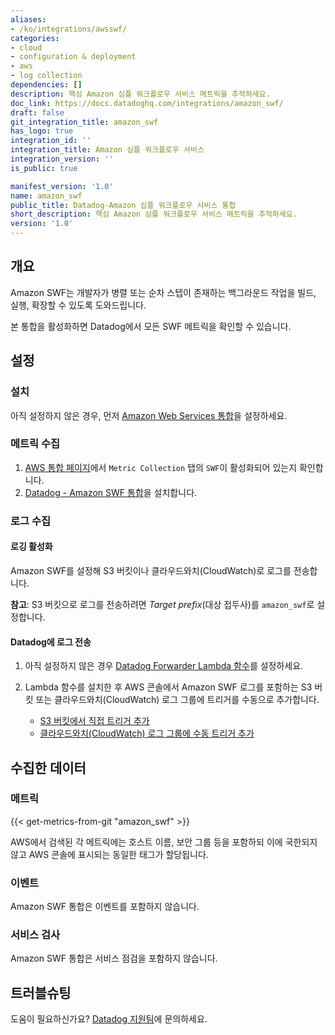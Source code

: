 ```yaml
---
aliases:
- /ko/integrations/awsswf/
categories:
- cloud
- configuration & deployment
- aws
- log collection
dependencies: []
description: 핵심 Amazon 심플 워크플로우 서비스 메트릭을 추적하세요.
doc_link: https://docs.datadoghq.com/integrations/amazon_swf/
draft: false
git_integration_title: amazon_swf
has_logo: true
integration_id: ''
integration_title: Amazon 심플 워크플로우 서비스
integration_version: ''
is_public: true

manifest_version: '1.0'
name: amazon_swf
public_title: Datadog-Amazon 심플 워크플로우 서비스 통합
short_description: 핵심 Amazon 심플 워크플로우 서비스 메트릭을 추적하세요.
version: '1.0'
---
```


<!--  SOURCED FROM https://github.com/DataDog/dogweb -->
## 개요

Amazon SWF는 개발자가 병렬 또는 순차 스텝이 존재하는 백그라운드 작업을 빌드, 실행, 확장할 수 있도록 도와드립니다.

본 통합을 활성화하면 Datadog에서 모든 SWF 메트릭을 확인할 수 있습니다.

## 설정

### 설치

아직 설정하지 않은 경우, 먼저 [Amazon Web Services 통합][1]을 설정하세요.

### 메트릭 수집

1. [AWS 통합 페이지][2]에서 `Metric Collection` 탭의 `SWF`이 활성화되어 있는지 확인합니다.
2. [Datadog - Amazon SWF 통합][3]을 설치합니다.

### 로그 수집

#### 로깅 활성화

Amazon SWF를 설정해 S3 버킷이나 클라우드와치(CloudWatch)로 로그를 전송합니다.

**참고**: S3 버킷으로 로그를 전송하려면 _Target prefix_(대상 접두사)를 `amazon_swf`로 설정합니다.

#### Datadog에 로그 전송

1. 아직 설정하지 않은 경우 [Datadog Forwarder Lambda 함수][4]를 설정하세요.
2. Lambda 함수를 설치한 후 AWS 콘솔에서 Amazon SWF 로그를 포함하는 S3 버킷 또는 클라우드와치(CloudWatch) 로그 그룹에 트리거를 수동으로 추가합니다.

    - [S3 버킷에서 직접 트리거 추가][5]
    - [클라우드와치(CloudWatch) 로그 그룹에 수동 트리거 추가][6]

## 수집한 데이터

### 메트릭
{{< get-metrics-from-git "amazon_swf" >}}


AWS에서 검색된 각 메트릭에는 호스트 이름, 보안 그룹 등을 포함하되 이에 국한되지 않고 AWS 콘솔에 표시되는 동일한 태그가 할당됩니다.

### 이벤트

Amazon SWF 통합은 이벤트를 포함하지 않습니다.

### 서비스 검사

Amazon SWF 통합은 서비스 점검을 포함하지 않습니다.

## 트러블슈팅

도움이 필요하신가요? [Datadog 지원팀][8]에 문의하세요.

[1]: https://docs.datadoghq.com/ko/integrations/amazon_web_services/
[2]: https://app.datadoghq.com/integrations/amazon-web-services
[3]: https://app.datadoghq.com/integrations/amazon-swf
[4]: https://docs.datadoghq.com/ko/logs/guide/forwarder/
[5]: https://docs.datadoghq.com/ko/integrations/amazon_web_services/?tab=allpermissions#collecting-logs-from-s3-buckets
[6]: https://docs.datadoghq.com/ko/integrations/amazon_web_services/?tab=allpermissions#collecting-logs-from-cloudwatch-log-group
[7]: https://github.com/DataDog/dogweb/blob/prod/integration/amazon_swf/amazon_swf_metadata.csv
[8]: https://docs.datadoghq.com/ko/help/
